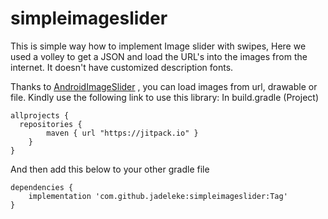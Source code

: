 # simpleimageslider
This is simple way how to implement Image slider with swipes, Here we used a volley to get a JSON and load the URL's into the images from the internet.
It doesn't have customized description fonts.

Thanks to [AndroidImageSlider] , you can load images from url, drawable or file.
Kindly use the following link to use this library:
In build.gradle (Project)
```
allprojects {
  repositories {
		maven { url "https://jitpack.io" }
	}
}
```
And then add this below to your other gradle file
```
dependencies {
	implementation 'com.github.jadeleke:simpleimageslider:Tag'
}
```



###
[AndroidImageSlider]:https://github.com/daimajia/AndroidImageSlider
